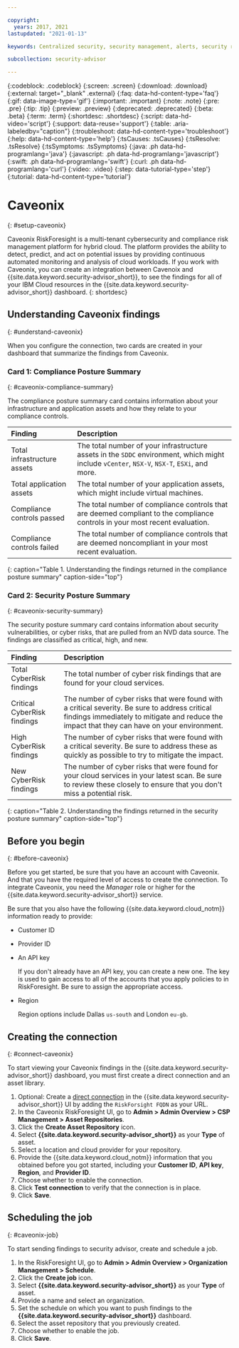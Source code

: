 ```yaml
---

copyright:
  years: 2017, 2021
lastupdated: "2021-01-13"

keywords: Centralized security, security management, alerts, security risk, insights, threat detection

subcollection: security-advisor

---
```


{:codeblock: .codeblock}
{:screen: .screen}
{:download: .download}
{:external: target="_blank" .external}
{:faq: data-hd-content-type='faq'}
{:gif: data-image-type='gif'}
{:important: .important}
{:note: .note}
{:pre: .pre}
{:tip: .tip}
{:preview: .preview}
{:deprecated: .deprecated}
{:beta: .beta}
{:term: .term}
{:shortdesc: .shortdesc}
{:script: data-hd-video='script'}
{:support: data-reuse='support'}
{:table: .aria-labeledby="caption"}
{:troubleshoot: data-hd-content-type='troubleshoot'}
{:help: data-hd-content-type='help'}
{:tsCauses: .tsCauses}
{:tsResolve: .tsResolve}
{:tsSymptoms: .tsSymptoms}
{:java: .ph data-hd-programlang='java'}
{:javascript: .ph data-hd-programlang='javascript'}
{:swift: .ph data-hd-programlang='swift'}
{:curl: .ph data-hd-programlang='curl'}
{:video: .video}
{:step: data-tutorial-type='step'}
{:tutorial: data-hd-content-type='tutorial'}



# Caveonix
{: #setup-caveonix}

Caveonix RiskForesight is a multi-tenant cybersecurity and compliance risk management platform for hybrid cloud. The platform provides the ability to detect, predict, and act on potential issues by providing continuous automated monitoring and analysis of cloud workloads. If you work with Caveonix, you can create an integration between Cavenoix and {{site.data.keyword.security-advisor_short}}, to see the findings for all of your IBM Cloud resources in the {{site.data.keyword.security-advisor_short}} dashboard.
{: shortdesc}

## Understanding Caveonix findings
{: #understand-caveonix}

When you configure the connection, two cards are created in your dashboard that summarize the findings from Caveonix.

### Card 1: Compliance Posture Summary
{: #caveonix-compliance-summary}

The compliance posture summary card contains information about your infrastructure and application assets and how they relate to your compliance controls.

| Finding | Description |
|:--------|:------------|
| Total infrastructure assets | The total number of your infrastructure assets in the `SDDC` environment, which might include `vCenter`, `NSX-V`, `NSX-T`, `ESXi`, and more. |
| Total application assets | The total number of your application assets, which might include virtual machines. |
| Compliance controls passed | The total number of compliance controls that are deemed compliant to the compliance controls in your most recent evaluation. |
| Compliance controls failed | The total number of compliance controls that are deemed noncompliant in your most recent evaluation. |
{: caption="Table 1. Understanding the findings returned in the compliance posture summary" caption-side="top"}

### Card 2: Security Posture Summary
{: #caveonix-security-summary}

The security posture summary card contains information about security vulnerabilities, or cyber risks, that are pulled from an NVD data source. The findings are classified as critical, high, and new. 

| Finding | Description |
|:--------|:------------|
| Total CyberRisk findings | The total number of cyber risk findings that are found for your cloud services. |
| Critical CyberRisk findings | The number of cyber risks that were found with a critical severity. Be sure to address critical findings immediately to mitigate and reduce the impact that they can have on your environment. |
| High CyberRisk findings | The number of cyber risks that were found with a critical severity. Be sure to address these as quickly as possible to try to mitigate the impact. |
| New CyberRisk findings | The number of cyber risks that were found for your cloud services in your latest scan. Be sure to review these closely to ensure that you don't miss a potential risk. |
{: caption="Table 2. Understanding the findings returned in the security posture summary" caption-side="top"}

## Before you begin
{: #before-caveonix}

Before you get started, be sure that you have an account with Caveonix.
And that you have the required level of access to create the connection. To integrate Caveonix, you need the *Manager* role or higher for the {{site.data.keyword.security-advisor_short}} service.

Be sure that you also have the following {{site.data.keyword.cloud_notm}} information ready to provide:

* Customer ID
* Provider ID
* An API key

  If you don't already have an API key, you can create a new one. The key is used to gain access to all of the accounts that you apply policies to in RiskForesight. Be sure to assign the appropriate access.

* Region

  Region options include Dallas `us-south` and London `eu-gb`. 


## Creating the connection
{: #connect-caveonix}

To start viewing your Caveonix findings in the {{site.data.keyword.security-advisor_short}} dashboard, you must first create a direct connection and an asset library.

1. Optional: Create a [direct connection](/docs/security-advisor?topic=security-advisor-direct-connections) in the {{site.data.keyword.security-advisor_short}} UI by adding the `RiskForsight FQDN` as your URL.
2. In the Caveonix RiskForesight UI, go to **Admin > Admin Overview > CSP Management > Asset Repositories**.
3. Click the **Create Asset Repository** icon.
4. Select **{{site.data.keyword.security-advisor_short}}** as your **Type** of asset.
5. Select a location and cloud provider for your repository.
6. Provide the {{site.data.keyword.cloud_notm}} information that you obtained before you got started, including your **Customer ID**, **API key**, **Region**, and **Provider ID**.
7. Choose whether to enable the connection.
8. Click **Test connection** to verify that the connection is in place.
9. Click **Save**.


## Scheduling the job
{: #caveonix-job}

To start sending findings to security advisor, create and schedule a job.

1. In the RiskForesight UI, go to **Admin > Admin Overview > Organization Management > Schedule**.
2. Click the **Create job** icon.
3. Select **{{site.data.keyword.security-advisor_short}}** as your **Type** of asset.
4. Provide a name and select an organization.
5. Set the schedule on which you want to push findings to the **{{site.data.keyword.security-advisor_short}}** dashboard.
6. Select the asset repository that you previously created.
7. Choose whether to enable the job.
8. Click **Save**.

